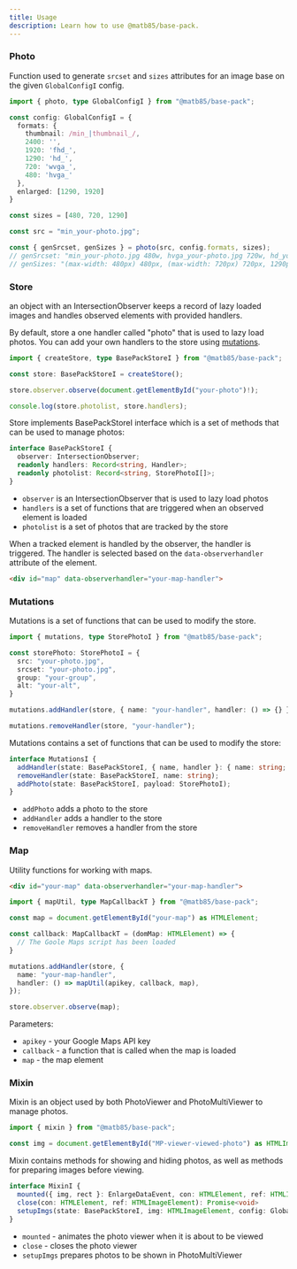 ```yaml
---
title: Usage
description: Learn how to use @matb85/base-pack.
---
```


### Photo

Function used to generate `srcset` and `sizes` attributes for an image base on the given `GlobalConfigI` config.

```ts
import { photo, type GlobalConfigI } from "@matb85/base-pack";

const config: GlobalConfigI = {
  formats: {
    thumbnail: /min_|thumbnail_/,
    2400: '',
    1920: 'fhd_',
    1290: 'hd_',
    720: 'wvga_',
    480: 'hvga_'
  },
  enlarged: [1290, 1920]
}

const sizes = [480, 720, 1290]

const src = "min_your-photo.jpg";

const { genSrcset, genSizes } = photo(src, config.formats, sizes);
// genSrcset: "min_your-photo.jpg 480w, hvga_your-photo.jpg 720w, hd_your-photo.jpg 1290w"
// genSizes: "(max-width: 480px) 480px, (max-width: 720px) 720px, 1290px"
```

### Store

an object with an IntersectionObserver keeps a record of lazy loaded images and handles observed elements with provided handlers.

By default, store a one handler called "photo" that is used to lazy load photos. You can add your own handlers to the store using [mutations](#mutations).

```ts
import { createStore, type BasePackStoreI } from "@matb85/base-pack";

const store: BasePackStoreI = createStore();

store.observer.observe(document.getElementById("your-photo")!);

console.log(store.photolist, store.handlers);
```

Store implements BasePackStoreI interface which is a set of methods that can be used to manage photos:

```ts
interface BasePackStoreI {
  observer: IntersectionObserver;
  readonly handlers: Record<string, Handler>;
  readonly photolist: Record<string, StorePhotoI[]>;
}
```

- `observer` is an IntersectionObserver that is used to lazy load photos
- `handlers` is a set of functions that are triggered when an observed element is loaded
- `photolist` is a set of photos that are tracked by the store

When a tracked element is handled by the observer, the handler is triggered. The handler is selected based on the `data-observerhandler` attribute of the element.

```html
<div id="map" data-observerhandler="your-map-handler">
```

### Mutations

Mutations is a set of functions that can be used to modify the store.

```ts
import { mutations, type StorePhotoI } from "@matb85/base-pack";

const storePhoto: StorePhotoI = {
  src: "your-photo.jpg",
  srcset: "your-photo.jpg",
  group: "your-group",
  alt: "your-alt",
}

mutations.addHandler(store, { name: "your-handler", handler: () => {} });

mutations.removeHandler(store, "your-handler");
```

Mutations contains a set of functions that can be used to modify the store:

```ts
interface MutationsI {
  addHandler(state: BasePackStoreI, { name, handler }: { name: string; handler: Handler });
  removeHandler(state: BasePackStoreI, name: string);
  addPhoto(state: BasePackStoreI, payload: StorePhotoI);
}
```

- `addPhoto` adds a photo to the store
- `addHandler` adds a handler to the store
- `removeHandler` removes a handler from the store

### Map

Utility functions for working with maps.

```html
<div id="your-map" data-observerhandler="your-map-handler">
```

```ts
import { mapUtil, type MapCallbackT } from "@matb85/base-pack";

const map = document.getElementById("your-map") as HTMLElement;

const callback: MapCallbackT = (domMap: HTMLElement) => {
  // The Goole Maps script has been loaded
}

mutations.addHandler(store, {
  name: "your-map-handler",
  handler: () => mapUtil(apikey, callback, map),
});

store.observer.observe(map);
```

Parameters:

- `apikey` - your Google Maps API key
- `callback` - a function that is called when the map is loaded
- `map` - the map element

### Mixin

Mixin is an object used by both PhotoViewer and PhotoMultiViewer to manage photos.

```ts
import { mixin } from "@matb85/base-pack";

const img = document.getElementById("MP-viewer-viewed-photo") as HTMLImageElement;
```

Mixin contains methods for showing and hiding photos, as well as methods for preparing images before viewing.

```ts
interface MixinI {
  mounted({ img, rect }: EnlargeDataEvent, con: HTMLElement, ref: HTMLImageElement, config: GlobalConfigI): Promise<void>;
  close(con: HTMLElement, ref: HTMLImageElement): Promise<void>
  setupImgs(state: BasePackStoreI, img: HTMLImageElement, config: GlobalConfigI)
}
```

- `mounted` - animates the photo viewer when it is about to be viewed
- `close` - closes the photo viewer
- `setupImgs` prepares photos to be shown in PhotoMultiViewer
